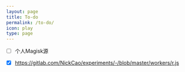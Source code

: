 ```yaml
---
layout: page
title: To-do
permalink: /to-do/
icon: play
type: page
---
```


- [ ] 个人Magisk源
- [x] https://gitlab.com/NickCao/experiments/-/blob/master/workers/r.js

